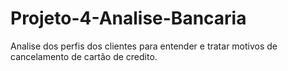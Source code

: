 # Projeto-4-Analise-Bancaria
 Analise dos perfis dos clientes para entender e tratar motivos de cancelamento de cartão de credito.
